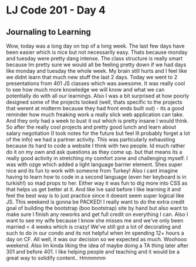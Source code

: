 # LJ Code 201 - Day 4
## Journaling to Learning

Wow, today was a long day on top of a long week. The last few days have been easier which is nice but not necessarily easy. Thats because monday and tuesday were pretty dang intense. The class structure is really smart because Im pretty sure we would all be feeling pretty down if we had days like monday and tuesday the whole week. My brain still hurts and I feel like we didnt learn that much new stuff the last 2 days. Today we went to 2 presentations from 401 JS classes which was awesome. It was really cool to see how much more knowledge we will know and what we can potentially do with all our learnings. Also I was a bit surprised at how poorly designed some of the projects looked (well, thats specific to the projects that werent at midterm because they had front ends built out) - its a good reminder how much freaking work a really slick web application can take. And they only had a week to bust it out which is pretty insane I would think. So after the really cool projects and pretty good lunch and learn about salary negotiation (I took notes for the future but feel Ill probably forget a lot of the info) we had a partner activity. This was particularly exhausting because its hard to code a website I think with two people. Id much rather do it on my own and ask questions as they come up. but that means its a really good activity in stretching my comfort zone and challenging myself. I was with ozge which added a light language barrier element. Shes super nice and its fun to work with someone from Turkey! Also i cant imagine having to learn how to code in a second language (even her keyboard is in turkish!) so mad props to her. Either way it was fun to dig more into CSS as that helps us get better at it. And like Ive said before I like learning it and feel the best way is to just practice since it doesnt seem super logical like JS. This weekend is gonna be PACKED! I really want to do the extra credit goal of building the bootstrap (boo bootstrap) site by hand but also want to make sure I finish any reworks and get full credit on everything I can. Also I want to see my wife because I know she misses me and we've only been married < 4 weeks which is crazy! We've still got a lot of decorating and such to do in our condo and its not helpful when Im spending 12+ hours a day on CF. All well, it was our decision so we expected as much. Woohooo weekend. Also Im kinda liking the idea of maybe doing a TA thing later after 301 and before 401. I like helping people and teaching and it would be a great way to solidify content.. Hmmmmm
